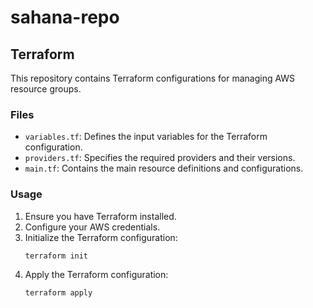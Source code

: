 # sahana-repo

## Terraform

This repository contains Terraform configurations for managing AWS resource groups. 

### Files

- `variables.tf`: Defines the input variables for the Terraform configuration.
- `providers.tf`: Specifies the required providers and their versions.
- `main.tf`: Contains the main resource definitions and configurations.

### Usage

1. Ensure you have Terraform installed.
2. Configure your AWS credentials.
3. Initialize the Terraform configuration:
    ```sh
    terraform init
    ```
4. Apply the Terraform configuration:
    ```sh
    terraform apply
    ```
